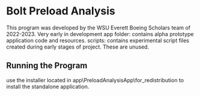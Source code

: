 # Bolt Preload Analysis
This program was developed by the WSU Everett Boeing Scholars team of 2022-2023. Very early in development
app folder: contains alpha prototype application code and resources.
scripts: contains experimental script files created during early stages of project. These are unused.

## Running the Program
use the installer located in app\PreloadAnalysisApp\for_redistribution to install the standalone application.
